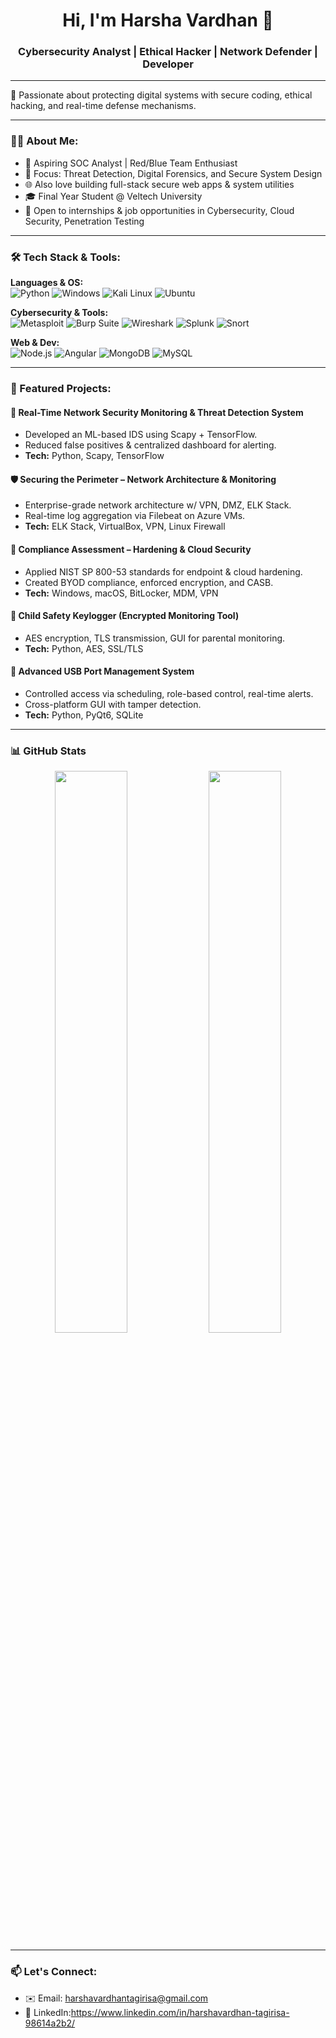 <h1 align="center">Hi, I'm Harsha Vardhan 👋</h1>
<h3 align="center"> Cybersecurity Analyst | Ethical Hacker | Network Defender | Developer</h3>

---

🎯 Passionate about protecting digital systems with secure coding, ethical hacking, and real-time defense mechanisms.

---

### 👨‍💻 About Me:
- 🔐 Aspiring SOC Analyst | Red/Blue Team Enthusiast
- 📡 Focus: Threat Detection, Digital Forensics, and Secure System Design
- 🌐 Also love building full-stack secure web apps & system utilities
- 🎓 Final Year Student @ Veltech University
- 💼 Open to internships & job opportunities in Cybersecurity, Cloud Security, Penetration Testing

---

### 🛠️ Tech Stack & Tools:

**Languages & OS:**  
![Python](https://img.shields.io/badge/Python-3776AB?style=flat&logo=python&logoColor=white) 
![Windows](https://img.shields.io/badge/Windows-0078D6?style=flat&logo=windows&logoColor=white)
![Kali Linux](https://img.shields.io/badge/Kali_Linux-557C94?style=flat&logo=linux&logoColor=white)
![Ubuntu](https://img.shields.io/badge/Ubuntu-E95420?style=flat&logo=ubuntu&logoColor=white)

**Cybersecurity & Tools:**  
![Metasploit](https://img.shields.io/badge/Metasploit-000000?style=flat&logo=data&logoColor=white)
![Burp Suite](https://img.shields.io/badge/Burp%20Suite-FE7A16?style=flat)
![Wireshark](https://img.shields.io/badge/Wireshark-1679A7?style=flat)
![Splunk](https://img.shields.io/badge/Splunk-000000?style=flat)
![Snort](https://img.shields.io/badge/Snort-E91E63?style=flat)

**Web & Dev:**  
![Node.js](https://img.shields.io/badge/Node.js-339933?style=flat&logo=nodedotjs&logoColor=white)
![Angular](https://img.shields.io/badge/Angular-DD0031?style=flat&logo=angular&logoColor=white)
![MongoDB](https://img.shields.io/badge/MongoDB-47A248?style=flat&logo=mongodb&logoColor=white)
![MySQL](https://img.shields.io/badge/MySQL-4479A1?style=flat&logo=mysql&logoColor=white)

---

### 📘 Featured Projects:

#### 🔎 Real-Time Network Security Monitoring & Threat Detection System
- Developed an ML-based IDS using Scapy + TensorFlow.
- Reduced false positives & centralized dashboard for alerting.
- **Tech:** Python, Scapy, TensorFlow

#### 🛡️ Securing the Perimeter – Network Architecture & Monitoring
- Enterprise-grade network architecture w/ VPN, DMZ, ELK Stack.
- Real-time log aggregation via Filebeat on Azure VMs.
- **Tech:** ELK Stack, VirtualBox, VPN, Linux Firewall

#### 🔐 Compliance Assessment – Hardening & Cloud Security
- Applied NIST SP 800-53 standards for endpoint & cloud hardening.
- Created BYOD compliance, enforced encryption, and CASB.
- **Tech:** Windows, macOS, BitLocker, MDM, VPN

#### 👶 Child Safety Keylogger (Encrypted Monitoring Tool)
- AES encryption, TLS transmission, GUI for parental monitoring.
- **Tech:** Python, AES, SSL/TLS

#### 💾 Advanced USB Port Management System
- Controlled access via scheduling, role-based control, real-time alerts.
- Cross-platform GUI with tamper detection.
- **Tech:** Python, PyQt6, SQLite

---

### 📊 GitHub Stats

<p align="center">
  <img src="https://github-readme-stats.vercel.app/api?username=YourGitHubUsername&show_icons=true&theme=radical" width="48%"/>
  <img src="https://github-readme-stats.vercel.app/api/top-langs/?username=YourGitHubUsername&layout=compact&theme=radical" width="48%"/>
</p>

---

### 📫 Let's Connect:

- ✉️ Email: [harshavardhantagirisa@gmail.com](mailto:harshavardhantagirisa@gmail.com)
- 🔗 LinkedIn:https://www.linkedin.com/in/harshavardhan-tagirisa-98614a2b2/
